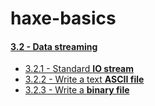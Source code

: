haxe-basics
=========================

#### [3.2 - Data streaming](.)
* [3.2.1 - Standard **IO stream**](./3.2.1_IOStream/Source/Main.hx)
* [3.2.2 - Write a text **ASCII file**](./3.2.2_AsciiFile/Source/Main.hx)
* [3.2.3 - Write a **binary file**](./3.2.3_BinaryFile/Source/Main.hx)